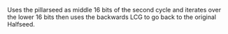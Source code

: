 Uses the pillarseed as middle 16 bits of the second cycle and iterates over the lower 16 bits then uses the backwards LCG to go back to the original Halfseed.

